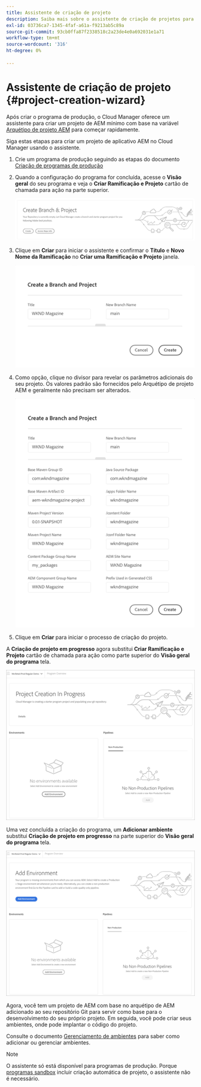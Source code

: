 ```yaml
---
title: Assistente de criação de projeto
description: Saiba mais sobre o assistente de criação de projetos para ajudar você a configurar rapidamente seu projeto após criar seu programa de produção.
exl-id: 03736ca7-1345-4faf-a61a-f9213ab5c89a
source-git-commit: 93cb0ffa87f2338518c2a23de4e0a692031e1a71
workflow-type: tm+mt
source-wordcount: '316'
ht-degree: 0%

---
```


# Assistente de criação de projeto {#project-creation-wizard}

Após criar o programa de produção, o Cloud Manager oferece um assistente para criar um projeto de AEM mínimo com base na variável [Arquétipo de projeto AEM](https://experienceleague.adobe.com/docs/experience-manager-core-components/using/developing/archetype/overview.html) para começar rapidamente.

Siga estas etapas para criar um projeto de aplicativo AEM no Cloud Manager usando o assistente.

1. Crie um programa de produção seguindo as etapas do documento [Criação de programas de produção](creating-production-programs.md)

1. Quando a configuração do programa for concluída, acesse o **Visão geral** do seu programa e veja o **Criar Ramificação e Projeto** cartão de chamada para ação na parte superior.

   ![Atendimento de chamada para ação do assistente](assets/create-wizard1.png)

1. Clique em **Criar** para iniciar o assistente e confirmar o **Título** e **Novo Nome da Ramificação** no **Criar uma Ramificação e Projeto** janela.

   ![Criar uma ramificação e um projeto](assets/create-wizard2.png)

1. Como opção, clique no divisor para revelar os parâmetros adicionais do seu projeto. Os valores padrão são fornecidos pelo Arquétipo de projeto AEM e geralmente não precisam ser alterados.

   ![Parâmetros adicionais do projeto](assets/create-wizard5.png)

1. Clique em **Criar** para iniciar o processo de criação do projeto.


A **Criação de projeto em progresso** agora substitui **Criar Ramificação e Projeto** cartão de chamada para ação como parte superior do **Visão geral do programa** tela.

![Criação de projeto em andamento](assets/create-wizard3.png)

Uma vez concluída a criação do programa, um **Adicionar ambiente** substitui **Criação de projeto em progresso** na parte superior do **Visão geral do programa** tela.

![Adicionar ambiente](assets/create-wizard4.png)

Agora, você tem um projeto de AEM com base no arquétipo de AEM adicionado ao seu repositório Git para servir como base para o desenvolvimento do seu próprio projeto. Em seguida, você pode criar seus ambientes, onde pode implantar o código do projeto.

Consulte o documento [Gerenciamento de ambientes](/help/implementing/cloud-manager/manage-environments.md) para saber como adicionar ou gerenciar ambientes.

>[!NOTE]
>
>O assistente só está disponível para programas de produção. Porque [programas sandbox](introduction-sandbox-programs.md#auto-creation) incluir criação automática de projeto, o assistente não é necessário.